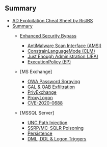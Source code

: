 ## Summary

- [AD Exploitation Cheat Sheet by RistBS](#active-directory-exploitation-cheat-sheet)
- [Summary](#summary)
  - [Enhanced Security Bypass]()
    - [AntiMalware Scan Interface (AMSI)]()
    - [ConstrainLanguageMode (CLM)]()
    - [Just Enough Administration (JEA)]()
    - [ExecutionPolicy (EP)]()
  - [MS Exchange]
    - [OWA Password Spraying]()
    - [GAL & OAB Exfiltration]()
    - [PrivExchange]()
    - [ProxyLogon]()
    - [CVE-2020-0688]()
	
  - [MSSQL Server]
    - [UNC Path Injection]()
    - [SSRP/MC-SQLR Poisoning]()
    - [Persistence]()
     - [DML, DDL & Logon Triggers]()
	 
